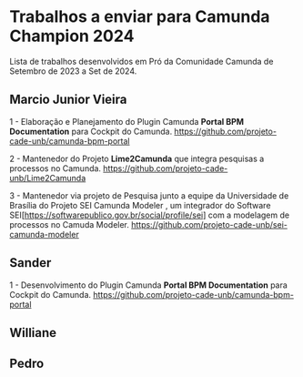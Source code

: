 # Trabalhos a enviar para Camunda Champion 2024
Lista de trabalhos desenvolvidos em Pró da Comunidade Camunda  de Setembro de 2023 a Set de 2024.

## Marcio Junior Vieira

1 - Elaboração e Planejamento do Plugin Camunda **Portal BPM Documentation** para Cockpit do Camunda.
https://github.com/projeto-cade-unb/camunda-bpm-portal 

2 - Mantenedor do Projeto **Lime2Camunda** que integra pesquisas a processos no Camunda.
https://github.com/projeto-cade-unb/Lime2Camunda

3 - Mantenedor via projeto de Pesquisa junto a equipe da Universidade de Brasília do Projeto SEI Camunda Modeler , um integrador do Software SEI[https://softwarepublico.gov.br/social/profile/sei] com a modelagem de processos no Camuda Modeler.
https://github.com/projeto-cade-unb/sei-camunda-modeler


## Sander
1 - Desenvolvimento do Plugin Camunda **Portal BPM Documentation** para Cockpit do Camunda.
https://github.com/projeto-cade-unb/camunda-bpm-portal

## Williane 

## Pedro


